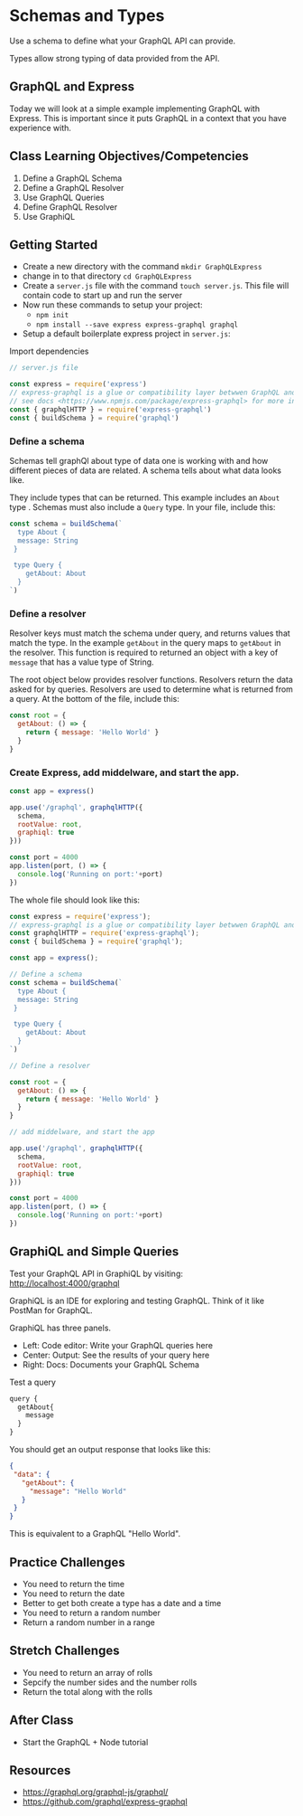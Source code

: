 # Schemas and Types

Use a schema to define what your GraphQL API can provide.

Types allow strong typing of data provided from the API.

## GraphQL and Express

Today we will look at a simple example implementing GraphQL with Express. This is important since it puts GraphQL in a context that you have experience with.

## Class Learning Objectives/Competencies

1. Define a GraphQL Schema
1. Define a GraphQL Resolver
1. Use GraphQL Queries
1. Define GraphQL Resolver
1. Use GraphiQL

## Getting Started

- Create a new directory with the command `mkdir GraphQLExpress`
- change in to that directory `cd GraphQLExpress`
- Create a `server.js` file with the command `touch server.js`. This file will contain code to start up and run the server
- Now run these commands to setup your project:
  - `npm init`
  - `npm install --save express express-graphql graphql`
- Setup a default boilerplate express project in `server.js`:

Import dependencies

```JavaScript
// server.js file

const express = require('express')
// express-graphql is a glue or compatibility layer betwwen GraphQL and Express
// see docs <https://www.npmjs.com/package/express-graphql> for more information
const { graphqlHTTP } = require('express-graphql')
const { buildSchema } = require('graphql')
```

### Define a schema

Schemas tell graphQl about type of data one is working with and how different pieces of data are related. A schema tells about what data looks like.

They include types that can be returned. This example includes an `About` type . Schemas must also include a `Query` type. In your file, include this:

```JavaScript
const schema = buildSchema(`
  type About {
  message: String
 }

 type Query {
    getAbout: About
  }
`)
```

### Define a resolver

Resolver keys must match the schema under query, and returns values that match the type. In the example `getAbout` in the query maps to `getAbout` in the resolver. This function is required to returned an object with a key of `message` that has a value type of String.

The root object below provides resolver functions. Resolvers return the data asked for by queries. Resolvers are used to determine what is returned from a query. At the bottom of the file, include this:

```JavaScript
const root = {
  getAbout: () => {
    return { message: 'Hello World' }
  }
}
```

### Create Express, add middelware, and start the app.

```JavaScript
const app = express()

app.use('/graphql', graphqlHTTP({
  schema,
  rootValue: root,
  graphiql: true
}))

const port = 4000
app.listen(port, () => {
  console.log('Running on port:'+port)
})
```

The whole file should look like this:

```JavaScript
const express = require('express');
// express-graphql is a glue or compatibility layer betwwen GraphQL and Express
const graphqlHTTP = require('express-graphql');
const { buildSchema } = require('graphql');

const app = express();

// Define a schema
const schema = buildSchema(`
  type About {
  message: String
 }

 type Query {
    getAbout: About
  }
`)

// Define a resolver

const root = {
  getAbout: () => {
    return { message: 'Hello World' }
  }
}

// add middelware, and start the app

app.use('/graphql', graphqlHTTP({
  schema,
  rootValue: root,
  graphiql: true
}))

const port = 4000
app.listen(port, () => {
  console.log('Running on port:'+port)
})
```

## GraphiQL and Simple Queries

Test your GraphQL API in GraphiQL by visiting: <http://localhost:4000/graphql>

GraphiQL is an IDE for exploring and testing GraphQL. Think of it like PostMan for GraphQL.

GraphiQL has three panels.

- Left: Code editor: Write your GraphQL queries here
- Center: Output: See the results of your query here
- Right: Docs: Documents your GraphQL Schema

Test a query

```JavaScript
query {
  getAbout{
    message
  }
}
```

 You should get an output response that looks like this:

 ```json
 {
  "data": {
    "getAbout": {
      "message": "Hello World"
    }
  }
}
 ```

This is equivalent to a GraphQL "Hello World".

## Practice Challenges

- You need to return the time
- You need to return the date
- Better to get both create a type has a date and a time
- You need to return a random number
- Return a random number in a range

## Stretch Challenges

- You need to return an array of rolls
- Sepcify the number sides and the number rolls
- Return the total along with the rolls

## After Class

- Start the GraphQL + Node tutorial

## Resources

- <https://graphql.org/graphql-js/graphql/>
- <https://github.com/graphql/express-graphql>
